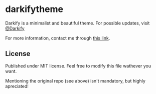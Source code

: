 # darkifytheme
Darkify is a minimalist and beautiful theme. For possible updates, visit [@Darkify](https://telegram.me/darkify)

For more information, contact me through [this link](https://telegram.me/capitalista).

## License
Published under MIT license. Feel free to modify this file wathever you want.

Mentioning the original repo (see above) isn't mandatory, but highly apreciated!
